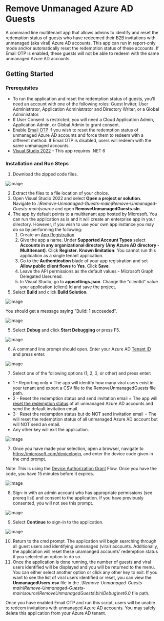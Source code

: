 # Remove Unmanaged Azure AD Guests 

A command line multitenant app that allows admins to identify and reset the redemption status of guests who have redeemed their B2B invitations with unmanaged (aka viral) Azure AD accounts. This app can run in report-only mode and/or automatically reset the redemption status of these accounts. If Email OTP is enabled, these guests will not be able to redeem with the same unmanaged Azure AD accounts.


## Getting Started

### Prerequisites

- To run the application and reset the redemption status of guests, you'll need an account with one of the following roles: Guest Inviter, User Administrator, Application Administrator and Directory Writer, or a Global Administator.
- If User Consent is restricted, you will need a Cloud Application Admin, Application Admin, or Global Admin to grant consent.
- Enable [Email OTP](https://docs.microsoft.com/en-us/azure/active-directory/external-identities/one-time-passcode#enable-email-one-time-passcode) if you wish to reset the redemption status of unmanaged Azure AD accounts and force them to redeem with a different method. If Email OTP is disabled, users will redeem with the same unmanaged accounts.
- [Visual Studio 2022](https://visualstudio.microsoft.com/downloads/) - This app requires .NET 6 


### Installation and Run Steps
1. Download the zipped code files.

![image](https://user-images.githubusercontent.com/49490355/153286919-df57da72-d027-4079-aaa4-da4271a5ab2c.png)

2. Extract the files to a file location of your choice.
3. Open Visual Studio 2022 and select **Open a project or solution**. Navigate to *.\Remove-Unmanaged-Guests-main\Remove-Unmanaged-Guests-main\source* and open **RemoveUnmanagedGuests.sln**.
4. The app by default points to a multitenant app hosted by Microsoft. You can run the application as is and it will create an enterprise app in your directory. However, if you wish to use your own app instance you may do so by performing the following:
    1. Create an [App Registration](https://docs.microsoft.com/en-us/azure/active-directory/develop/howto-create-service-principal-portal#register-an-application-with-azure-ad-and-create-a-service-principal). 
    2. Give the app a name. Under **Supported Account Types** select **Accounts in any organizational directory (Any Azure AD directory - Multitenant)**. Click **Register**. 
**Known limitation:** You cannot run this application as a single tenant application.
    3. Go to the **Authentication** blade of your app registration and set **Allow public client flows** to **Yes**. Click **Save**.
    4. Leave the API permissions as the default values - Microsoft Graph Delegated User.read.
    5. In Visual Studio, go to **appsettings.json**. Change the "clientId" value your application (client) Id and save the project.
5. Select **Build** and click **Build Solution**. 

![image](https://user-images.githubusercontent.com/49490355/154562959-6b50a9e2-2c04-4070-ba71-dddb934bfe38.png)

You should get a message saying "Build: 1 succeeded".

![image](https://user-images.githubusercontent.com/49490355/154563221-93432bb6-adae-4559-8ab8-8e6d92c46a6f.png)


5. Select **Debug** and click **Start Debugging** or press F5. 

![image](https://user-images.githubusercontent.com/49490355/154565892-2a23e7ed-ab28-4b7a-8758-014cde15ccfb.png)

6. A command line prompt should open. Enter your Azure AD [Tenant ID](https://docs.microsoft.com/en-us/azure/active-directory/fundamentals/active-directory-how-to-find-tenant) and press enter.

![image](https://user-images.githubusercontent.com/49490355/154566299-874b704c-0e06-4330-b59d-e8fe9f932361.png)

7. Select one of the following options (1, 2, 3, or other) and press enter:
- 1 - Reporting only = The app will identify how many viral users exist in your tenant and export a CSV file to the RemoveUnmanagedGuests file path.
- 2 - Reset the redemption status and send invitation email = The app will [reset the redemption status](https://docs.microsoft.com/en-us/azure/active-directory/external-identities/reset-redemption-status#use-the-azure-portal-to-reset-redemption-status) of all unmanaged Azure AD accounts and send the default invitation email.
- 3 - Reset the redemption status but do NOT send invitation email = The will reset the redemption status of all unmanaged Azure AD account but will NOT send an email.
- Any other key will exit the application.

![image](https://user-images.githubusercontent.com/49490355/153450212-86fb1393-2a04-4d3c-8eba-d9e3ce46ee01.png)

7. Once you have made your selection, open a browser, navigate to https://microsoft.com/devicelogin, and enter the device code given in the cmd prompt.

Note: This is using the [Device Authorization Grant](https://docs.microsoft.com/en-us/azure/active-directory/develop/v2-oauth2-device-code) Flow. Once you have the code, you have 15 minutes before it expires.

![image](https://user-images.githubusercontent.com/49490355/153293375-f3d80c38-b943-4679-b906-152ea93f782d.png)

8. Sign-in with an admin account who has appropriate permissions (see prereq list) and consent to the application. If you have previously consented, you will not see this prompt.

![image](https://user-images.githubusercontent.com/49490355/154717310-4794f9c1-e719-4d73-98ef-454a704b8cb1.png)

9. Select **Continue** to sign-in to the application.

![image](https://user-images.githubusercontent.com/49490355/153295803-fed3d15b-fe1d-478b-b07f-4fa43e41f01d.png)

10. Return to the cmd prompt. The application will begin searching through all guest users and identifying unmanaged (viral) accounts. Additionally, the application will reset these unamanged accounts' redemption status if you selected an option to do so.
11. Once the application is done running, the number of guests and viral users identified will be displayed and you will be returned to the menu. You can either select another option or click any other key to exit. If you want to see the list of viral users identified or reset, you can view the **UnmanagedUsers.csv** file in the *.\Remove-Unmanaged-Guests-main\Remove-Unmanaged-Guests-main\source\RemoveUnmanagedGuests\bin\Debug\net6.0* file path. 

Once you have enabled Email OTP and run this script, users will be unable to redeem invitations with unmanaged Azure AD accounts. You may safely delete this application from your Azure AD tenant.

